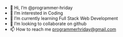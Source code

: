 - 👋 Hi, I’m @programmer-hriday
- 👀 I’m interested in Coding
- 🌱 I’m currently learning Full Stack Web Development
- 💞️ I’m looking to collaborate on github
- 📫 How to reach me programmerhriday@gmail.com

<!---
programmer-hriday/programmer-hriday is a ✨ special ✨ repository because its `README.md` (this file) appears on your GitHub profile.
You can click the Preview link to take a look at your changes.
--->
